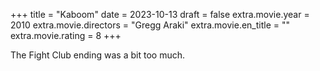 +++
title = "Kaboom"
date = 2023-10-13
draft = false
extra.movie.year = 2010
extra.movie.directors = "Gregg Araki"
extra.movie.en_title = ""
extra.movie.rating = 8
+++

The Fight Club ending was a bit too much.<!-- more -->